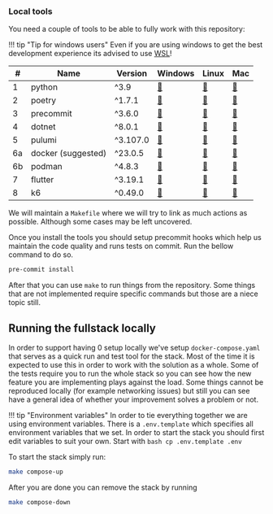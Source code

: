 ### Local tools
You need a couple of tools to be able to fully work with this repository:

!!! tip "Tip for windows users"
    Even if you are using windows to get the best development experience its advised to use [WSL](https://learn.microsoft.com/en-us/windows/wsl/install)!

| # | Name | Version | Windows | Linux | Mac |
|---|------|---------|---------|-------|-----|
| 1 | python | ^3.9 | [🔗](https://www.python.org/downloads/windows/) | [🔗](https://www.python.org/downloads/source/) | [🔗](https://www.python.org/downloads/macos/) |
| 2 | poetry | ^1.7.1 | [🔗](https://python-poetry.org/docs/#installing-with-the-official-installer) | [🔗](https://python-poetry.org/docs/#installing-with-the-official-installer) | [🔗](https://python-poetry.org/docs/#installing-with-the-official-installer) |
| 3 | precommit | ^3.6.0 | [🔗](https://pre-commit.com/#install) | [🔗](https://pre-commit.com/#install) | [🔗](https://pre-commit.com/#install) |
| 4 | dotnet | ^8.0.1 | [🔗](https://dotnet.microsoft.com/en-us/download) | [🔗](https://dotnet.microsoft.com/en-us/download) | [🔗](https://dotnet.microsoft.com/en-us/download) |
| 5 | pulumi | ^3.107.0 | [🔗](https://www.pulumi.com/docs/clouds/aws/get-started/begin/#install-pulumi) | [🔗](https://www.pulumi.com/docs/clouds/aws/get-started/begin/#install-pulumi) | [🔗](https://www.pulumi.com/docs/clouds/aws/get-started/begin/#install-pulumi) |
| 6a | docker (suggested) | ^23.0.5 | [🔗](https://docs.docker.com/desktop/install/windows-install/) | [🔗](https://docs.docker.com/desktop/install/linux-install/) | [🔗](https://docs.docker.com/desktop/install/mac-install/) |
| 6b | podman | ^4.8.3 | [🔗](https://podman.io/docs/installation#windows) | [🔗](https://podman.io/docs/installation#installing-on-linux) | [🔗](https://podman.io/docs/installation#macos) |
| 7 | flutter | ^3.19.1 | [🔗](https://docs.flutter.dev/get-started/install/windows) | [🔗](https://docs.flutter.dev/get-started/install/linux) | [🔗](https://docs.flutter.dev/get-started/install/macos) |
| 8 | k6 | ^0.49.0 | [🔗](https://k6.io/docs/get-started/installation/#windows) | [🔗](https://k6.io/docs/get-started/installation/#linux) | [🔗](https://k6.io/docs/get-started/installation/#macos) |

We will maintain a `Makefile` where we will try to link as much actions as possible. Although some cases may be left uncovered.

Once you install the tools you should setup precommit hooks which help us maintain the code quality and runs tests on commit. Run the bellow command to do so.
```bash
pre-commit install
```

After that you can use `make` to run things from the repository. Some things that are not implemented require specific commands but those are a niece topic still.

## Running the fullstack locally

In order to support having 0 setup locally we've setup `docker-compose.yaml` that serves as a quick run and test tool for the stack. Most of the time it is expected to use this in order to work with the solution as a whole. Some of the tests require you to run the whole stack so you can see how the new feature you are implementing plays against the load. Some things cannot be reproduced locally (for example networking issues) but still you can see have a general idea of whether your improvement solves a problem or not.

!!! tip "Environment variables"
    In order to tie everything together we are using environment variables. There is a `.env.template` which specifies all environment variables that we set. In order to start the stack you should first edit variables to suit your own. Start with
    ```bash
    cp .env.template .env
    ```

To start the stack simply run:
```bash
make compose-up
```
After you are done you can remove the stack by running
```bash
make compose-down
```
